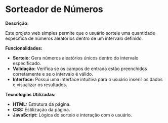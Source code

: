 # Sorteador de Números

**Descrição:**

Este projeto web simples permite que o usuário sorteie uma quantidade específica de números aleatórios dentro de um intervalo definido.

**Funcionalidades:**

* **Sorteio:** Gera números aleatórios únicos dentro do intervalo especificado.
* **Validação:** Verifica se os campos de entrada estão preenchidos corretamente e se o intervalo é válido.
* **Interface:** Possui uma interface intuitiva para o usuário inserir os dados e visualizar os resultados.

**Tecnologias Utilizadas:**

* **HTML:** Estrutura da página.
* **CSS:** Estilização da página.
* **JavaScript:** Lógica do sorteio e interação com o usuário.

